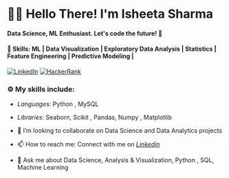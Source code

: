 # 👩‍💻 Hello There! I'm Isheeta Sharma
#### Data Science, ML Enthusiast. Let's code the future! 🚀
#### 🌱 Skills: ML | Data Visualization | Exploratory Data Analysis | Statistics | Feature Engineering | Predictive Modeling |

 [![LinkedIn](https://img.shields.io/static/v1.svg?label=LinkedIn&message=@IsheetaSharma&logo=linkedin&style=flat&color=blue)](https://www.linkedin.com/in/isheetasharma26/)
 [![HackerRank](https://img.shields.io/static/v1.svg?label=HackerRank&message=@IsheetaSharma&logo=HackerRank&style=flat&color=green)](https://www.hackerrank.com/profile/26ishita)

### :gear: My skills include:

- *Languages*: Python , MySQL

- *Libraries*: Seaborn, Scikit , Pandas, Numpy , Matplotlib    
- 👯 I’m looking to collaborate on Data Science and Data Analytics projects
- 📫 How to reach me: Connect with me on *[Linkedin](https://www.linkedin.com/in/isheetasharma26/)*  
- 💬 Ask me about Data Science, Analysis & Visualization, Python , SQL, Machine Learning
  
